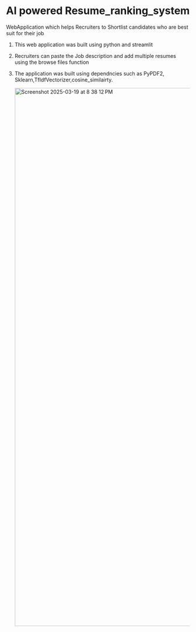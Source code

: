 # AI powered Resume_ranking_system
WebApplication which helps Recruiters to Shortlist candidates who are best suit for their job
1. This web application was built using python and streamlit
2. Recruiters can paste the Job description and add multiple resumes using the browse files function
3. The application was built using  dependncies such as PyPDF2, Sklearn,TfIdfVectorizer,cosine_similairty.

   <img width="1470" alt="Screenshot 2025-03-19 at 8 38 12 PM" src="https://github.com/user-attachments/assets/a2870440-8a4b-47cb-8699-bc8b82cdc585" />

   
